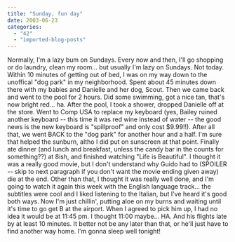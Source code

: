 ```yaml
---
title: "Sunday, fun day"
date: 2003-06-23
categories: 
  - "42"
  - "imported-blog-posts"
---
```


Normally, I'm a lazy bum on Sundays. Every now and then, I'll go shopping or do laundry, clean my room... but usually I'm lazy on Sundays. Not today. Within 10 minutes of getting out of bed, I was on my way down to the unoffical "dog park" in my neighborhood. Spent about 45 minutes down there with my babies and Danielle and her dog, Scout. Then we came back and went to the pool for 2 hours. Did some swimming, got a nice tan, that's now bright red... ha. After the pool, I took a shower, dropped Danielle off at the store. Went to Comp USA to replace my keyboard (yes, Bailey ruined another keyboard -- this time it was red wine instead of water -- the good news is the new keyboard is "spillproof" and only cost $9.99!!). After all that, we went BACK to the "dog park" for another hour and a half. I'm sure that helped the sunburn, altho I did put on sunscreen at that point. Finally ate dinner (and lunch and breakfast, unless the candy bar in the counts for something??) at 8ish, and finished watching "Life is Beautiful". I thought it was a really good movie, but I don't understand why Guido had to (SPOILER -- skip to next paragraph if you don't want the movie ending given away) die at the end. Other than that, I thought it was really well done, and I'm going to watch it again this week with the English language track... the subtitles were cool and I liked listening to the Italian, but I've heard it's good both ways. Now I'm just chillin', putting aloe on my burns and waiting until it's time to go get B at the airport. When I agreed to pick him up, I had no idea it would be at 11:45 pm. I thought 11:00 maybe... HA. And his flights late by at least 10 minutes. It better not be any later than that, or he'll just have to find another way home. I'm gonna sleep well tonight!
